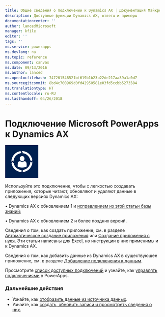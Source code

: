 ```yaml
---
title: Общие сведения о подключении к Dynamics AX | Документация Майкрософт
description: Доступные функции Dynamics AX, ответы и примеры
documentationcenter: ''
author: lancedMicrosoft
manager: kfile
editor: ''
tags: ''
ms.service: powerapps
ms.devlang: na
ms.topic: reference
ms.component: canvas
ms.date: 09/13/2016
ms.author: lanced
ms.openlocfilehash: 747261548521bf619b1b23b22de217aa39a1a0d7
ms.sourcegitcommit: 8bd4c700969d0fd42950581e03fd5ccbb5273584
ms.translationtype: HT
ms.contentlocale: ru-RU
ms.lasthandoff: 04/26/2018
---
```

# <a name="connect-from-microsoft-powerapps-to-dynamics-ax"></a>Подключение Microsoft PowerApps к Dynamics AX
![Dynamics AX Online](./media/connection-dynamicsax/dynamics-ax.png)

Используйте это подключение, чтобы с легкостью создавать приложения, которые читают, обновляют и удаляют данные в следующих версиях Dynamics AX:

•    Dynamics AX с обновлением 1 и [исправлением из этой статьи базы знаний](https://fix.lcs.dynamics.com/Issue/Resolved?kb=3175021&bugId=3762232&qc=75f75fb7cb5de685683dafada9bdc618a7674bc4e299935b567a28ac02489b5c);

•    Dynamics AX с обновлением 2 и более поздних версий.

Сведения о том, как создать приложение, см. в разделе [Автоматическое создание приложения](../get-started-create-from-data.md) или [Создание приложения с нуля](../get-started-create-from-blank.md). Эти статьи написаны для Excel, но инструкции в них применимы и к Dynamics AX.

Сведения о том, как добавить данные из Dynamics AX в существующее приложение, см. в разделе [Добавление подключения к данным](../add-data-connection.md).

Просмотрите [список доступных подключений](../connections-list.md) и узнайте, как [управлять подключениями](../add-manage-connections.md) в PowerApps.

### <a name="next-steps"></a>Дальнейшие действия
* Узнайте, как [отобразить данные из источника данных](../add-gallery.md).
* Узнайте, как [создать, обновить записи и просмотреть сведения о них](../add-form.md).


